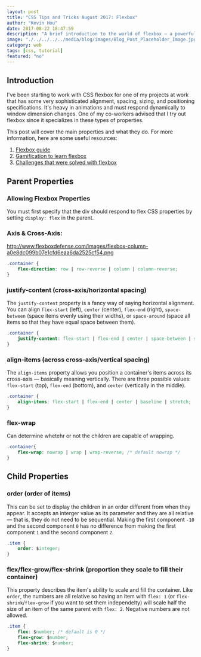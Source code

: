```yaml
---
layout: post
title: "CSS Tips and Tricks August 2017: Flexbox"
author: "Kevin Hou"
date: 2017-08-22 18:47:59
description: "A brief introduction to the world of flexbox — a powerful layout and alignment tool."
image: "./../../../../media/blog/images/Blog_Post_Placeholder_Image.jpg"
category: web
tags: [css, tutorial]
featured: "no"
---
```

## Introduction
I've been starting to work with CSS flexbox for one of my projects at work that has some very sophisticated alignment, spacing, sizing, and positioning specifications. It's heavy in animations and must respond dynamically to window dimension changes. One of my co-workers advised that I try out flexbox since it specializes in these types of properties.

This post will cover the main properties and what they do. For more information, here are some useful resources:  
1. [Flexbox guide](https://css-tricks.com/snippets/css/a-guide-to-flexbox/)  
2. [Gamification to learn flexbox](http://www.flexboxdefense.com/)  
3. [Challenges that were solved with flexbox](https://philipwalton.github.io/solved-by-flexbox/)  

## Parent Properties

### Allowing Flexbox Properties
You must first specify that the div should respond to flex CSS properties by setting `display: flex` in the parent.


### Axis & Cross-Axis:
http://www.flexboxdefense.com/images/flexbox-column-a0e8dc099b07e1cfd6eaa6da2525cf54.png

``` css
.container {
    flex-direction: row | row-reverse | column | column-reverse;
}
```

### justify-content (cross-axis/horizontal spacing)
The `justify-content` property is a fancy way of saying horizontal alignment. You can align `flex-start` (left), `center` (center), `flex-end` (right), `space-between` (space items evenly using their widths), or `space-around` (space all items so that they have equal space between them).

``` css
.container {
    justify-content: flex-start | flex-end | center | space-between | space-around | space-evenly;
}
```

### align-items (across cross-axis/vertical spacing)
The `align-items` property allows you position a container's items across its cross-axis — basically meaning vertically. There are three possible values: `flex-start` (top), `flex-end` (bottom), and `center` (vertically in the middle).

``` css
.container {
    align-items: flex-start | flex-end | center | baseline | stretch;
}
```

### flex-wrap
Can determine whetehr or not the children are capable of wrapping.
``` css
.container{
    flex-wrap: nowrap | wrap | wrap-reverse; /* default nowrap */
}
```

## Child Properties

### order (order of items)
This can be set to display the children in an order different from when they appear. It accepts an interger value as its parameter and they are all relative — that is, they do not need to be sequential. Making the first component `-10` and the second component `0` has no difference from making the first component `1` and the second component `2`.

``` css
.item {
    order: $integer;
}
```

### flex/flex-grow/flex-shrink (proportion they scale to fill their container)
This property describes the item's ability to scale and fill the container. Like `order`, the numbers are all relative so having an item with `flex: 1` (or `flex-shrink`/`flex-grow` if you want to set them independelty) will scale half the size of an item of the same parent with `flex: 2`. Negative numbers are not allowed.

``` css
.item {
    flex: $number; /* default is 0 */
    flex-grow: $number;
    flex-shrink: $number;
}
```
